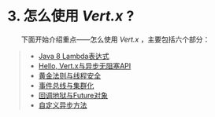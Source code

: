 # 3. 怎么使用 *Vert.x* ?

&emsp;&emsp;下面开始介绍重点——怎么使用 *Vert.x* ，主要包括六个部分：

> * [Java 8 Lambda表达式](section1.md)
> * [Hello, Vert.x与异步无阻塞API](section2.md)
> * [黄金法则与线程安全](section3.md)
> * [事件总线与集群化](section4.md)
> * [回调地狱与Future对象](section5.md)
> * [自定义异步方法](section6.md)

